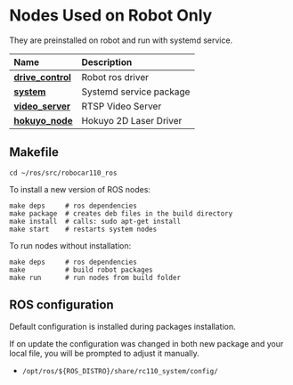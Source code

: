 # Nodes Used on Robot Only

They are preinstalled on robot and run with systemd service.

| Name                                                | Description                   |
|:----------------------------------------------------|:------------------------------|
| [**drive_control**](rc110_drive_control/README.md)  | Robot ros driver              |
| [**system**](rc110_system/README.md)                | Systemd service package       |
| [**video_server**](rc110_video_server/README.md)    | RTSP Video Server             |
| [**hokuyo_node**](http://wiki.ros.org/hokuyo_node)  | Hokuyo 2D Laser Driver        |

## Makefile
```
cd ~/ros/src/robocar110_ros
```

To install a new version of ROS nodes:
```
make deps     # ros dependencies
make package  # creates deb files in the build directory
make install  # calls: sudo apt-get install
make start    # restarts system nodes
```

To run nodes without installation:
```
make deps     # ros dependencies
make          # build robot packages
make run      # run nodes from build folder
```

## ROS configuration

Default configuration is installed during packages installation.

If on update the configuration was changed in both new package and your local file, you will be prompted to adjust it manually.

* `/opt/ros/${ROS_DISTRO}/share/rc110_system/config/`
